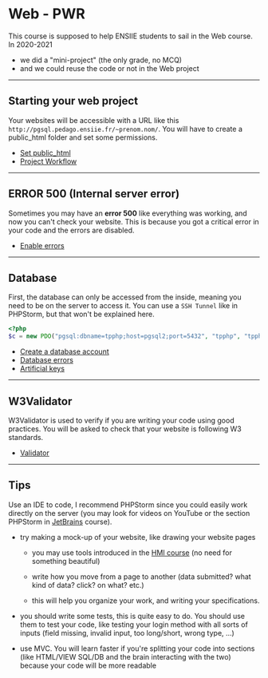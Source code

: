 # Web - PWR

This course is supposed to help ENSIIE students to sail in the Web course. In 2020-2021

* we did a "mini-project" (the only grade, no MCQ)
* and we could reuse the code or not in the Web project

<hr class="sl">

## Starting your web project

Your websites will be accessible with a URL like this ``http://pgsql.pedago.ensiie.fr/~prenom.nom/``. You will have to create a public_html folder and set some permissions.

* [Set public_html](parts/public_html.md)
* [Project Workflow](parts/workflow.md)

<hr class="sl">

## ERROR 500 (Internal server error)

Sometimes you may have an **error 500** like everything was working, and now you can't check your website. This is because you got a critical error in your code and the errors are disabled.

* [Enable errors](parts/errors.md)

<hr class="sl">

## Database

First, the database can only be accessed from the inside, meaning you need to be on the server to access it. You can use a ``SSH Tunnel`` like in PHPStorm, but that won't be explained here.

```php
<?php
$c = new PDO("pgsql:dbname=tpphp;host=pgsql2;port=5432", "tpphp", "tpphp");
```

* [Create a database account](parts/db-acc.md)
* [Database errors](parts/db-err.md)
* [Artificial keys](parts/db-ak.md)

<hr class="sl">

## W3Validator

W3Validator is used to verify if you are writing your code using good practices. You will be asked to check that your website is following W3 standards.

* [Validator](parts/validator.md)

<hr class="sr">

## Tips

Use an IDE to code, I recommend PHPStorm since you could easily work directly on the server (you may look for videos on YouTube or the section PHPStorm in [JetBrains](../../tools/jetbrains/index.md) course).

* try making a mock-up of your website, like drawing your website pages

  * you may use tools introduced in the [HMI course](../../proj/hmi/index.md) (no need for something beautiful)

  * write how you move from a page to another (data submitted? what kind of data? click? on what? etc.)

  * this will help you organize your work, and writing your specifications.

* you should write some tests, this is quite easy to do. You should use them to test your code, like testing your login method with all sorts of inputs (field missing, invalid input, too long/short, wrong type, ...)

* use MVC. You will learn faster if you're splitting your code into sections (like HTML/VIEW SQL/DB and the brain interacting with the two) because your code will be more readable